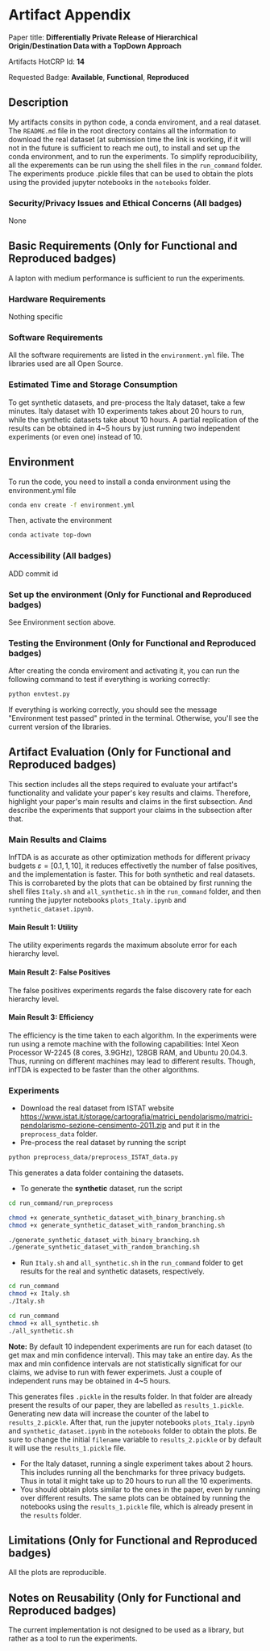 # Artifact Appendix

Paper title: **Differentially Private Release of Hierarchical Origin/Destination
Data with a TopDown Approach**

Artifacts HotCRP Id: **14**

Requested Badge: **Available**, **Functional**, **Reproduced**

## Description

My artifacts consits in python code, a conda enviroment, and a real dataset. The
`README.md` file in the root directory contains all the information to download the real dataset
(at submission time the link is working, if it will not in the future is sufficient to reach me out), to
install and set up the conda environment, and to run the experiments. To simplify reproducibility,
all the experements can be run using the shell files in the `run_command` folder.
The experiments produce .pickle files that can be used to obtain the plots using
the provided jupyter notebooks in the `notebooks` folder.

### Security/Privacy Issues and Ethical Concerns (All badges)

None

## Basic Requirements (Only for Functional and Reproduced badges)

A lapton with medium performance is sufficient to run the experiments.

### Hardware Requirements

Nothing specific

### Software Requirements

All the software requirements are listed in the `environment.yml` file. The libraries used are all Open Source.

### Estimated Time and Storage Consumption

To get synthetic datasets, and pre-process the Italy dataset, take a few minutes. 
Italy dataset with 10 experiments takes about 20 hours to run, while the synthetic datasets take about 10 hours.
A partial replication of the results can be obtained in 4~5 hours by just running two independent experiments (or even one) instead of 10.

## Environment

To run the code, you need to install a conda environment using the environment.yml file

```bash
conda env create -f environment.yml
```

Then, activate the environment

```bash
conda activate top-down
```

### Accessibility (All badges)

ADD commit id

### Set up the environment (Only for Functional and Reproduced badges)

See Environment section above.

### Testing the Environment (Only for Functional and Reproduced badges)

After creating the conda enviroment and activating it, you can run the following command to test if everything is
working correctly:

```bash
python envtest.py
```

If everything is working correctly, you should see the message "Environment test passed" printed in the terminal.
Otherwise, you'll see the current version of the libraries.

## Artifact Evaluation (Only for Functional and Reproduced badges)

This section includes all the steps required to evaluate your artifact's functionality and validate your paper's key
results and claims.
Therefore, highlight your paper's main results and claims in the first subsection. And describe the experiments that
support your claims in the subsection after that.

### Main Results and Claims

InfTDA is as accurate as other optimization methods for different privacy budgets $\varepsilon = [0.1, 1, 10]$, it
reduces
effectivetly the number of false positives, and the implementation is faster.
This for both synthetic and real datasets. This is corrobareted by the plots that can be obtained by first running the
shell
files `Italy.sh` and `all_synthetic.sh` in the `run_command` folder, and then running the jupyter notebooks
`plots_Italy.ipynb` and
`synthetic_dataset.ipynb`.

#### Main Result 1: Utility

The utility experiments regards the maximum absolute error for each hierarchy level.

#### Main Result 2: False Positives

The false positives experiments regards the false discovery rate for each hierarchy level.

#### Main Result 3: Efficiency

The efficiency is the time taken to each algorithm. In the experiments were run using a remote machine with the
following
capabilities: Intel Xeon Processor W-2245 (8
cores, 3.9GHz), 128GB RAM, and Ubuntu 20.04.3. Thus, running on different machines may lead to different results.
Though, infTDA
is expected to be faster than the other algorithms.

### Experiments

- Download the real dataset from ISTAT website https://www.istat.it/storage/cartografia/matrici_pendolarismo/matrici-pendolarismo-sezione-censimento-2011.zip
and put it in the `preprocess_data` folder.
- Pre-process the real dataset by running the script 
```bash
python preprocess_data/preprocess_ISTAT_data.py
```
This generates a data folder containing the datasets.
- To generate the **synthetic** dataset, run the script
```bash
cd run_command/run_preprocess

chmod +x generate_synthetic_dataset_with_binary_branching.sh
chmod +x generate_synthetic_dataset_with_random_branching.sh

./generate_synthetic_dataset_with_binary_branching.sh
./generate_synthetic_dataset_with_random_branching.sh

```
- Run `Italy.sh` and `all_synthetic.sh` in the `run_command` folder to get results for the real and synthetic datasets,
  respectively. 

```bash
cd run_command
chmod +x Italy.sh
./Italy.sh
```
```bash
cd run_command
chmod +x all_synthetic.sh
./all_synthetic.sh
```
**Note:** By default 10 independent experiments are run for each dataset (to get max and min confidence interval). This may take an entire day. 
As the max and min confidence intervals are not statistically significat for our claims, we advise to run with fewer experimets. Just a couple 
of independent runs may be obtained in 4~5 hours.

  This generates files `.pickle` in the results folder. In that folder are already present the results of our paper, they are
  labelled as `results_1.pickle`.
  Generating new data will increase the counter of the label to `results_2.pickle`.
  After that, run the jupyter notebooks `plots_Italy.ipynb` and `synthetic_dataset.ipynb` in the `notebooks` folder to
  obtain the plots. Be sure to
  change the initial `filename` variable to `results_2.pickle` or by default it will use the `results_1.pickle` file.
- For the Italy dataset, running a single experiment takes about 2 hours. This includes running all the benchmarks for three privacy budgets. Thus
in total it might take up to 20 hours to run all the 10 experiments. 
- You should obtain plots similar to the ones in the paper, even by running over different results. The same plots can
  be obtained by running the notebooks
  using the `results_1.pickle` file, which is already present in the `results` folder.

## Limitations (Only for Functional and Reproduced badges)

All the plots are reproducible.

## Notes on Reusability (Only for Functional and Reproduced badges)
The current implementation is not designed to be used as a library, but rather as a tool to run the experiments.



